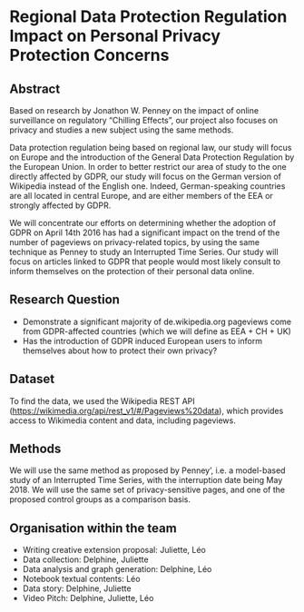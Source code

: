 # Regional Data Protection Regulation Impact on Personal Privacy Protection Concerns

## Abstract

Based on research by Jonathon W. Penney on the impact of online surveillance on regulatory “Chilling Effects”, our project also focuses on privacy and studies a new subject using the same methods.

Data protection regulation being based on regional law, our study will focus on Europe and the introduction of the General Data Protection Regulation by the European Union. In order to better restrict our area of study to the one directly affected by GDPR, our study will focus on the German version of Wikipedia instead of the English one. Indeed, German-speaking countries are all located in central Europe, and are either members of the EEA or strongly affected by GDPR.

We will concentrate our efforts on determining whether the adoption of GDPR on April 14th 2016 has had a significant impact on the trend of the number of pageviews on privacy-related topics, by using the same technique as Penney to study an Interrupted Time Series. Our study will focus on articles linked to GDPR that people would most likely consult to inform themselves on the protection of their personal data online.

## Research Question

- Demonstrate a significant majority of de.wikipedia.org pageviews come from GDPR-affected countries (which we will define as EEA + CH + UK)
- Has the introduction of GDPR induced European users to inform themselves about how to protect their own privacy?

## Dataset

To find the data, we used the Wikipedia REST API (https://wikimedia.org/api/rest_v1/#/Pageviews%20data), which provides access to Wikimedia content and data, including pageviews.

## Methods

We will use the same method as proposed by Penney’, i.e. a model-based study of an Interrupted Time Series, with the interruption date being May 2018. We will use the same set of privacy-sensitive pages, and one of the proposed control groups as a comparison basis.

## Organisation within the team

- Writing creative extension proposal: Juliette, Léo
- Data collection: Delphine, Juliette
- Data analysis and graph generation: Delphine, Léo
- Notebook textual contents: Léo
- Data story: Delphine, Juliette
- Video Pitch: Delphine, Juliette, Léo
